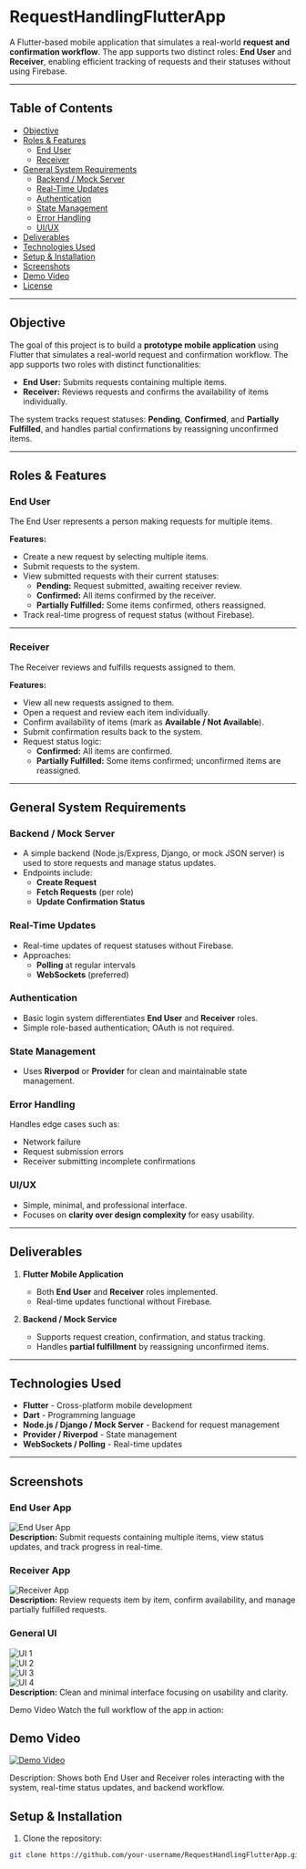 # RequestHandlingFlutterApp

A Flutter-based mobile application that simulates a real-world **request and confirmation workflow**. The app supports two distinct roles: **End User** and **Receiver**, enabling efficient tracking of requests and their statuses without using Firebase.

---

## Table of Contents
- [Objective](#objective)
- [Roles & Features](#roles--features)
  - [End User](#end-user)
  - [Receiver](#receiver)
- [General System Requirements](#general-system-requirements)
  - [Backend / Mock Server](#backend--mock-server)
  - [Real-Time Updates](#real-time-updates)
  - [Authentication](#authentication)
  - [State Management](#state-management)
  - [Error Handling](#error-handling)
  - [UI/UX](#uiux)
- [Deliverables](#deliverables)
- [Technologies Used](#technologies-used)
- [Setup & Installation](#setup--installation)
- [Screenshots](#screenshots)
- [Demo Video](#demo-video)
- [License](#license)

---

## Objective

The goal of this project is to build a **prototype mobile application** using Flutter that simulates a real-world request and confirmation workflow. The app supports two roles with distinct functionalities:  

- **End User:** Submits requests containing multiple items.  
- **Receiver:** Reviews requests and confirms the availability of items individually.  

The system tracks request statuses: **Pending**, **Confirmed**, and **Partially Fulfilled**, and handles partial confirmations by reassigning unconfirmed items.

---

## Roles & Features

### End User
The End User represents a person making requests for multiple items.  

**Features:**
- Create a new request by selecting multiple items.  
- Submit requests to the system.  
- View submitted requests with their current statuses:
  - **Pending:** Request submitted, awaiting receiver review.  
  - **Confirmed:** All items confirmed by the receiver.  
  - **Partially Fulfilled:** Some items confirmed, others reassigned.  
- Track real-time progress of request status (without Firebase).  

---

### Receiver
The Receiver reviews and fulfills requests assigned to them.  

**Features:**
- View all new requests assigned to them.  
- Open a request and review each item individually.  
- Confirm availability of items (mark as **Available / Not Available**).  
- Submit confirmation results back to the system.  
- Request status logic:
  - **Confirmed:** All items are confirmed.  
  - **Partially Fulfilled:** Some items confirmed; unconfirmed items are reassigned.  

---

## General System Requirements

### Backend / Mock Server
- A simple backend (Node.js/Express, Django, or mock JSON server) is used to store requests and manage status updates.  
- Endpoints include:
  - **Create Request**  
  - **Fetch Requests** (per role)  
  - **Update Confirmation Status**  

### Real-Time Updates
- Real-time updates of request statuses without Firebase.  
- Approaches:
  - **Polling** at regular intervals  
  - **WebSockets** (preferred)  

### Authentication
- Basic login system differentiates **End User** and **Receiver** roles.  
- Simple role-based authentication; OAuth is not required.  

### State Management
- Uses **Riverpod** or **Provider** for clean and maintainable state management.  

### Error Handling
Handles edge cases such as:  
- Network failure  
- Request submission errors  
- Receiver submitting incomplete confirmations  

### UI/UX
- Simple, minimal, and professional interface.  
- Focuses on **clarity over design complexity** for easy usability.

---

## Deliverables
1. **Flutter Mobile Application**  
   - Both **End User** and **Receiver** roles implemented.  
   - Real-time updates functional without Firebase.  

2. **Backend / Mock Service**  
   - Supports request creation, confirmation, and status tracking.  
   - Handles **partial fulfillment** by reassigning unconfirmed items.

---

## Technologies Used
- **Flutter** - Cross-platform mobile development  
- **Dart** - Programming language  
- **Node.js / Django / Mock Server** - Backend for request management  
- **Provider / Riverpod** - State management  
- **WebSockets / Polling** - Real-time updates  

---
## Screenshots

### End User App
![End User App](userend.png)  
**Description:** Submit requests containing multiple items, view status updates, and track progress in real-time.

### Receiver App
![Receiver App](recieverend.png)  
**Description:** Review requests item by item, confirm availability, and manage partially fulfilled requests.

### General UI
![UI 1](img1.png)  
![UI 2](img2.png)  
![UI 3](img3.png)  
![UI 4](img4.png)  
**Description:** Clean and minimal interface focusing on usability and clarity.

Demo Video
Watch the full workflow of the app in action:
## Demo Video

[![Demo Video](Demovideo.png)](https://drive.google.com/file/d/1zSAbxUrpWiIBtjhBmyucIRE-Cg9hwuU1/preview)


Description: Shows both End User and Receiver roles interacting with the system, real-time status updates, and backend workflow.


## Setup & Installation

1. Clone the repository:
```bash
git clone https://github.com/your-username/RequestHandlingFlutterApp.git
